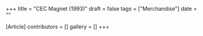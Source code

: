 +++
title = "CEC Magnet (1993)"
draft = false
tags = ["Merchandise"]
date = ""

[Article]
contributors = []
gallery = []
+++